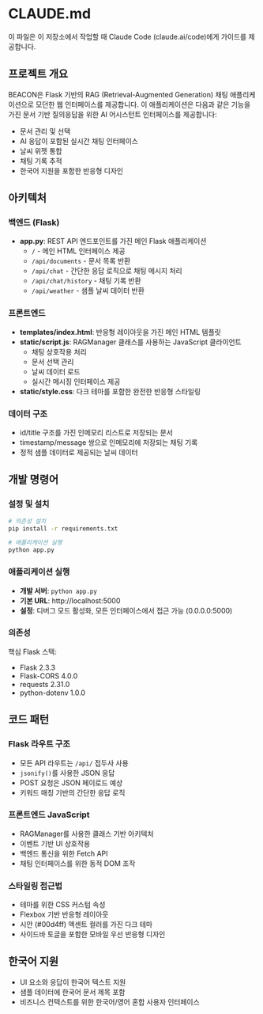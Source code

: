 # CLAUDE.md

이 파일은 이 저장소에서 작업할 때 Claude Code (claude.ai/code)에게 가이드를 제공합니다.

## 프로젝트 개요

BEACON은 Flask 기반의 RAG (Retrieval-Augmented Generation) 채팅 애플리케이션으로 모던한 웹 인터페이스를 제공합니다. 이 애플리케이션은 다음과 같은 기능을 가진 문서 기반 질의응답을 위한 AI 어시스턴트 인터페이스를 제공합니다:

- 문서 관리 및 선택
- AI 응답이 포함된 실시간 채팅 인터페이스
- 날씨 위젯 통합
- 채팅 기록 추적
- 한국어 지원을 포함한 반응형 디자인

## 아키텍처

### 백엔드 (Flask)
- **app.py**: REST API 엔드포인트를 가진 메인 Flask 애플리케이션
  - `/` - 메인 HTML 인터페이스 제공
  - `/api/documents` - 문서 목록 반환
  - `/api/chat` - 간단한 응답 로직으로 채팅 메시지 처리
  - `/api/chat/history` - 채팅 기록 반환
  - `/api/weather` - 샘플 날씨 데이터 반환

### 프론트엔드
- **templates/index.html**: 반응형 레이아웃을 가진 메인 HTML 템플릿
- **static/script.js**: RAGManager 클래스를 사용하는 JavaScript 클라이언트
  - 채팅 상호작용 처리
  - 문서 선택 관리
  - 날씨 데이터 로드
  - 실시간 메시징 인터페이스 제공
- **static/style.css**: 다크 테마를 포함한 완전한 반응형 스타일링

### 데이터 구조
- id/title 구조를 가진 인메모리 리스트로 저장되는 문서
- timestamp/message 쌍으로 인메모리에 저장되는 채팅 기록
- 정적 샘플 데이터로 제공되는 날씨 데이터

## 개발 명령어

### 설정 및 설치
```bash
# 의존성 설치
pip install -r requirements.txt

# 애플리케이션 실행
python app.py
```

### 애플리케이션 실행
- **개발 서버**: `python app.py`
- **기본 URL**: http://localhost:5000
- **설정**: 디버그 모드 활성화, 모든 인터페이스에서 접근 가능 (0.0.0.0:5000)

### 의존성
핵심 Flask 스택:
- Flask 2.3.3
- Flask-CORS 4.0.0
- requests 2.31.0
- python-dotenv 1.0.0

## 코드 패턴

### Flask 라우트 구조
- 모든 API 라우트는 `/api/` 접두사 사용
- `jsonify()`를 사용한 JSON 응답
- POST 요청은 JSON 페이로드 예상
- 키워드 매칭 기반의 간단한 응답 로직

### 프론트엔드 JavaScript
- RAGManager를 사용한 클래스 기반 아키텍처
- 이벤트 기반 UI 상호작용
- 백엔드 통신을 위한 Fetch API
- 채팅 인터페이스를 위한 동적 DOM 조작

### 스타일링 접근법
- 테마를 위한 CSS 커스텀 속성
- Flexbox 기반 반응형 레이아웃
- 시안 (#00d4ff) 액센트 컬러를 가진 다크 테마
- 사이드바 토글을 포함한 모바일 우선 반응형 디자인

## 한국어 지원
- UI 요소와 응답이 한국어 텍스트 지원
- 샘플 데이터에 한국어 문서 제목 포함
- 비즈니스 컨텍스트를 위한 한국어/영어 혼합 사용자 인터페이스